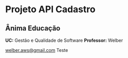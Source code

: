 # Projeto API Cadastro
## Ânima Educação

**UC:** Gestão e Qualidade de Software
**Professor:** Welber

welber.aws@gmail.com
Teste